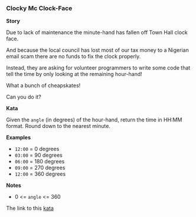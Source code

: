 ### Clocky Mc Clock-Face

**Story**  

Due to lack of maintenance the minute-hand has fallen off Town Hall clock face.

And because the local council has lost most of our tax money to a Nigerian email scam there are no funds to fix the clock properly.

Instead, they are asking for volunteer programmers to write some code that tell the time by only looking at the remaining hour-hand!

What a bunch of cheapskates!

Can you do it?

**Kata**  

Given the `angle` (in degrees) of the hour-hand, return the time in HH:MM format. Round down to the nearest minute.

**Examples**
* `12:00` = 0 degrees
* `03:00` = 90 degrees
* `06:00` = 180 degrees
* `09:00` = 270 degrees
* `12:00` = 360 degrees

**Notes**  
* 0 <= `angle` <= 360  

The link to this [kata](https://www.codewars.com/kata/clocky-mc-clock-face/java)
